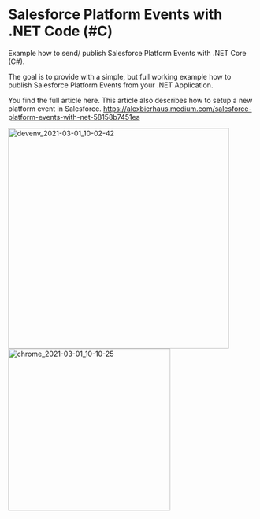 # Salesforce Platform Events with .NET Code (#C)

Example how to send/ publish Salesforce Platform Events with .NET Core (C#).

The goal is to provide with a simple, but full working example how to publish Salesforce Platform Events from your .NET Application. 

You find the full article here. This article also describes how to setup a new platform event in Salesforce. 
https://alexbierhaus.medium.com/salesforce-platform-events-with-net-58158b7451ea

<img width="448" alt="devenv_2021-03-01_10-02-42" src="https://user-images.githubusercontent.com/18400458/109475999-af420080-7a76-11eb-91ab-bb7335914ffb.png">




<img width="329" alt="chrome_2021-03-01_10-10-25" src="https://user-images.githubusercontent.com/18400458/109475984-aa7d4c80-7a76-11eb-9860-532851bdfd27.png">
